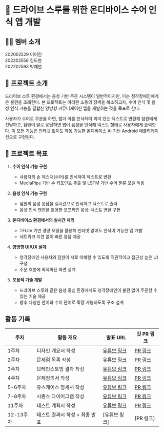 # 🚀 드라이브 스루를 위한 온디바이스 수어 인식 앱 개발

## 🧑‍💻 멤버 소개

202002529 이어진  
202202556 김도현  
202202593 박채연

## 📌 프로젝트 소개

드라이브 스루 환경에서는 음성 기반 주문 시스템이 일반적이지만, 이는 청각장애인에게 큰 불편을 초래한다. 본 프로젝트는 이러한 소통의 장벽을 해소하고자, 수어 인식 및 음성 인식 기능을 결합한 양방향 커뮤니케이션 앱을 개발하는 것을 목표로 한다.

사용자가 수어로 주문을 하면, 앱이 이를 인식하여 의미 있는 텍스트로 변환해 점원에게 전달하고, 점원이 말로 응답하면 앱이 음성을 인식해 텍스트 형태로 사용자에게 출력한다. 이 모든 기능은 인터넷 없이도 작동 가능한 온디바이스 AI 기반 Android 애플리케이션으로 구현된다.

## 🎯 프로젝트 목표

1. **수어 인식 기능 구현**
   - 사용자의 손 제스처(수어)를 인식하여 텍스트로 변환
   - MediaPipe 기반 손 키포인트 추출 및 LSTM 기반 수어 분류 모델 적용

2. **음성 인식 기능 구현**
   - 점원의 음성 응답을 실시간으로 인식하고 텍스트로 출력
   - 음성 인식 엔진을 활용한 오프라인 음성-텍스트 변환 구현

3. **온디바이스 환경에서의 실시간 처리**
   - TFLite 기반 경량 모델을 활용해 인터넷 없이도 인식이 가능한 앱 개발
   - 네트워크 지연 없이 빠른 응답 제공

4. **양방향 UI/UX 설계**
   - 청각장애인 사용자와 점원이 서로 이해할 수 있도록 직관적이고 접근성 높은 UI 구성
   - 주문 흐름에 최적화된 화면 설계

5. **포용적 기술 개발**
   - 드라이브 스루와 같은 음성 중심 환경에서도 청각장애인이 불편 없이 주문할 수 있는 기술 제공
   - 향후 다양한 언어와 수어 단어로 확장 가능하도록 구조 설계

## 활동 기록  

| 주차  | 활동 개요               | 발표 URL | 깃 PR 링크 |
|------|----------------------|---------|------------------|
| 1주차 | 디자인 개요서 작성 | [유튜브 링크](https://youtu.be/k6VoF2thGbg) | [PR 링크](https://github.com/CD03-01/mobile-ai-service/pull/1) |
| 2주차 | 문제점 목록 작성 | [유튜브 링크](https://youtu.be/iseAybqoh64) | [PR 링크](https://github.com/CD03-01/mobile-ai-service/pull/2) |
| 3주차 | 브레인스토밍 결과 작성 | [유튜브 링크](https://youtu.be/8QuSFgxh-No) | [PR 링크](https://github.com/CD03-01/mobile-ai-service/pull/4) |
| 4주차 | 문제정의서 작성 | [유튜브 링크](https://www.youtube.com/watch?v=qooUvmYUQIk) | [PR 링크](https://github.com/CD03-01/mobile-ai-service/pull/6) |
| 5-6주차 | 유스케이스 명세서 작성 | [유튜브 링크](https://www.youtube.com/watch?v=jPpd5OYzP-Q) | [PR 링크](https://github.com/CD03-01/mobile-ai-service/pull/7) |
| 7-8주차 | 시퀀스 다이어그램 작성 | [유튜브 링크](https://www.youtube.com/watch?v=7SPE0kdX9PE) | [PR 링크](https://github.com/CD03-01/mobile-ai-service/pull/8) |
| 11주차 | 테스트 계획서 작성 | [유튜브 링크](https://www.youtube.com/watch?v=7APJIi2yUNo) | [PR 링크](https://github.com/CD03-01/mobile-ai-service/pull/9) |
| 12-13주차 | 테스트 결과서 작성 + 최종 발표 | [유튜브 링크] | [PR 링크] |
